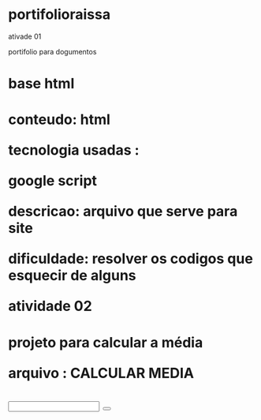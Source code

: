 # portifolioraissa
ativade 01 

 portifolio para dogumentos 
 <h1> base html

<h1>conteudo: html
  
  tecnologia usadas : 
  
  google script 
  
  descricao: arquivo que serve para site
 
  dificuldade: resolver os codigos que esquecir de alguns



atividade 02 
 
<h1> projeto para calcular a média 
 
  arquivo : CALCULAR MEDIA
 
  <label>
   <input>
    <button>
      <script>
        <body>
  
   tecnologia utilizada :
       java script
       google script
          
      erros encontrados está em "calcula média".
          
     dificuldade: foi para saber o resultado na exportação.
      
          descricao: Eu entendir atraves da aula dada que aprendemos como retornar a pagina , 
          alem disso o codigo dado para fazermos era pra nos saber calcular media .
          
          link para acesso do projeto :https://script.google.com/home
          
  
